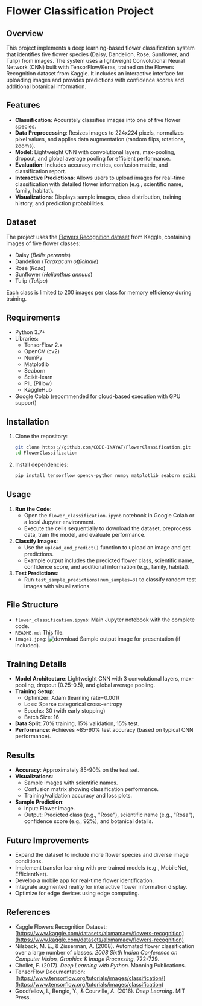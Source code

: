 # Flower Classification Project

## Overview
This project implements a deep learning-based flower classification system that identifies five flower species (Daisy, Dandelion, Rose, Sunflower, and Tulip) from images. The system uses a lightweight Convolutional Neural Network (CNN) built with TensorFlow/Keras, trained on the Flowers Recognition dataset from Kaggle. It includes an interactive interface for uploading images and provides predictions with confidence scores and additional botanical information.

## Features
- **Classification**: Accurately classifies images into one of five flower species.
- **Data Preprocessing**: Resizes images to 224x224 pixels, normalizes pixel values, and applies data augmentation (random flips, rotations, zooms).
- **Model**: Lightweight CNN with convolutional layers, max-pooling, dropout, and global average pooling for efficient performance.
- **Evaluation**: Includes accuracy metrics, confusion matrix, and classification report.
- **Interactive Predictions**: Allows users to upload images for real-time classification with detailed flower information (e.g., scientific name, family, habitat).
- **Visualizations**: Displays sample images, class distribution, training history, and prediction probabilities.

## Dataset
The project uses the [Flowers Recognition dataset](https://www.kaggle.com/datasets/alxmamaev/flowers-recognition) from Kaggle, containing images of five flower classes:
- Daisy (*Bellis perennis*)
- Dandelion (*Taraxacum officinale*)
- Rose (*Rosa*)
- Sunflower (*Helianthus annuus*)
- Tulip (*Tulipa*)

Each class is limited to 200 images per class for memory efficiency during training.

## Requirements
- Python 3.7+
- Libraries:
  - TensorFlow 2.x
  - OpenCV (cv2)
  - NumPy
  - Matplotlib
  - Seaborn
  - Scikit-learn
  - PIL (Pillow)
  - KaggleHub
- Google Colab (recommended for cloud-based execution with GPU support)

## Installation
1. Clone the repository:
   ```bash
   git clone https://github.com/CODE-INAYAT/FlowerClassification.git
   cd FlowerClassification
   ```
2. Install dependencies:
   ```bash
   pip install tensorflow opencv-python numpy matplotlib seaborn scikit-learn pillow kagglehub
   ```

## Usage
1. **Run the Code**:
   - Open the `flower_classification.ipynb` notebook in Google Colab or a local Jupyter environment.
   - Execute the cells sequentially to download the dataset, preprocess data, train the model, and evaluate performance.
2. **Classify Images**:
   - Use the `upload_and_predict()` function to upload an image and get predictions.
   - Example output includes the predicted flower class, scientific name, confidence score, and additional information (e.g., family, habitat).
3. **Test Predictions**:
   - Run `test_sample_predictions(num_samples=3)` to classify random test images with visualizations.

## File Structure
- `flower_classification.ipynb`: Main Jupyter notebook with the complete code.
- `README.md`: This file.
- `image1.jpeg`: ![download](https://github.com/user-attachments/assets/07840c90-3f93-4ac9-bba4-6b7a72429ef8)
Sample output image for presentation (if included).

## Training Details
- **Model Architecture**: Lightweight CNN with 3 convolutional layers, max-pooling, dropout (0.25-0.5), and global average pooling.
- **Training Setup**:
  - Optimizer: Adam (learning rate=0.001)
  - Loss: Sparse categorical cross-entropy
  - Epochs: 30 (with early stopping)
  - Batch Size: 16
- **Data Split**: 70% training, 15% validation, 15% test.
- **Performance**: Achieves ~85-90% test accuracy (based on typical CNN performance).

## Results
- **Accuracy**: Approximately 85-90% on the test set.
- **Visualizations**:
  - Sample images with scientific names.
  - Confusion matrix showing classification performance.
  - Training/validation accuracy and loss plots.
- **Sample Prediction**:
  - Input: Flower image.
  - Output: Predicted class (e.g., "Rose"), scientific name (e.g., "Rosa"), confidence score (e.g., 92%), and botanical details.

## Future Improvements
- Expand the dataset to include more flower species and diverse image conditions.
- Implement transfer learning with pre-trained models (e.g., MobileNet, EfficientNet).
- Develop a mobile app for real-time flower identification.
- Integrate augmented reality for interactive flower information display.
- Optimize for edge devices using edge computing.

## References
- Kaggle Flowers Recognition Dataset: [https://www.kaggle.com/datasets/alxmamaev/flowers-recognition](https://www.kaggle.com/datasets/alxmamaev/flowers-recognition)
- Nilsback, M. E., & Zisserman, A. (2008). Automated flower classification over a large number of classes. *2008 Sixth Indian Conference on Computer Vision, Graphics & Image Processing*, 722-729.
- Chollet, F. (2017). *Deep Learning with Python*. Manning Publications.
- TensorFlow Documentation: [https://www.tensorflow.org/tutorials/images/classification/](https://www.tensorflow.org/tutorials/images/classification)
- Goodfellow, I., Bengio, Y., & Courville, A. (2016). *Deep Learning*. MIT Press.
